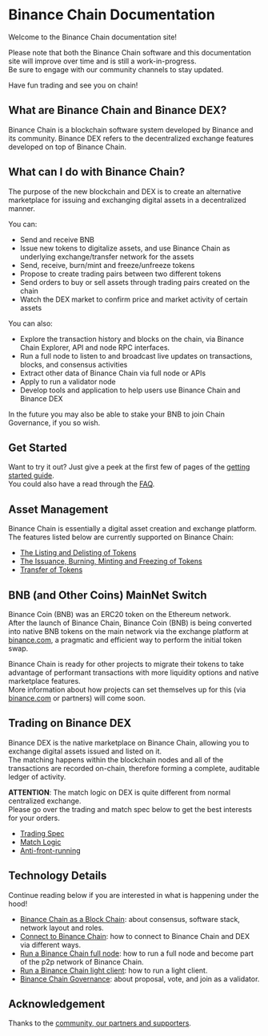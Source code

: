 # Binance Chain Documentation

Welcome to the Binance Chain documentation site!

Please note that both the Binance Chain software and this documentation site will improve over time and is still a work-in-progress.<br/>
Be sure to engage with our community channels to stay updated.

Have fun trading and see you on chain!

## What are Binance Chain and Binance DEX?

Binance Chain is a blockchain software system developed by Binance and its community.
Binance DEX refers to the decentralized exchange features developed on top of Binance Chain.

## What can I do with Binance Chain?

The purpose of the new blockchain and DEX is to create an alternative marketplace for issuing and exchanging digital assets in a decentralized manner.

You can:

- Send and receive BNB
- Issue new tokens to digitalize assets, and use Binance Chain as underlying exchange/transfer
network for the assets
- Send, receive, burn/mint and freeze/unfreeze tokens
- Propose to create trading pairs between two different tokens
- Send orders to buy or sell assets through trading pairs created on the chain
- Watch the DEX market to confirm price and market activity of certain assets

You can also:

- Explore the transaction history and blocks on the chain, via Binance Chain Explorer, API
and node RPC interfaces.
- Run a full node to listen to and broadcast live updates on transactions, blocks, and consensus activities
- Extract other data of Binance Chain via full node or APIs
- Apply to run a validator node
- Develop tools and application to help users use Binance Chain and Binance DEX

In the future you may also be able to stake your BNB to join Chain Governance, if you so wish.

## Get Started

Want to try it out? Just give a peek at the first few of pages of the [getting started guide](get-started.md).<br/>
You could also have a read through the [FAQ](faq.md).

## Asset Management

Binance Chain is essentially a digital asset creation and exchange platform.<br/>
The features listed below are currently supported on Binance Chain:

- [The Listing and Delisting of Tokens](list.md)
- [The Issuance, Burning, Minting and Freezing of Tokens](tokens.md)
- [Transfer of Tokens](transfer.md)

## BNB (and Other Coins) MainNet Switch

Binance Coin (BNB) was an ERC20 token on the Ethereum network.<br/>
After the launch of Binance Chain, Binance Coin (BNB) is being converted into native BNB tokens on the main network via the exchange platform at [binance.com](https://www.binance.com), a pragmatic and efficient way to perform the initial token swap.

Binance Chain is ready for other projects to migrate their tokens to take advantage of performant transactions with more liquidity options and native marketplace features.<br/>
More information about how projects can set themselves up for this (via [binance.com](https://www.binance.com) or partners) will come soon.

## Trading on Binance DEX

Binance DEX is the native marketplace on Binance Chain, allowing you to exchange digital assets issued and listed on it.<br/>
The matching happens within the blockchain nodes and all of the transactions are recorded on-chain, therefore forming a complete, auditable ledger of activity.

**ATTENTION**: The match logic on DEX is quite different from normal centralized exchange.<br/>
Please go over the trading and match spec below to get the best interests for your orders.

- [Trading Spec](trading-spec.md)
- [Match Logic](match.md)
- [Anti-front-running](anti-frontrun.md)

## Technology Details
Continue reading below if you are interested in what is happening under the hood!

- [Binance Chain as a Block Chain](blockchain.md): about consensus, software stack, network layout and roles.
- [Connect to Binance Chain](chain-access.md): how to connect to Binance Chain and DEX via different ways.
- [Run a Binance Chain full node](fullnode.md): how to run a full node and become part of the p2p network of Binance Chain.
- [Run a Binance Chain light client](light-client.md): how to run a light client.
- [Binance Chain Governance](governance.md): about proposal, vote, and join as a validator.

## Acknowledgement
Thanks to the [community, our partners and supporters](acknowledgement.md).
